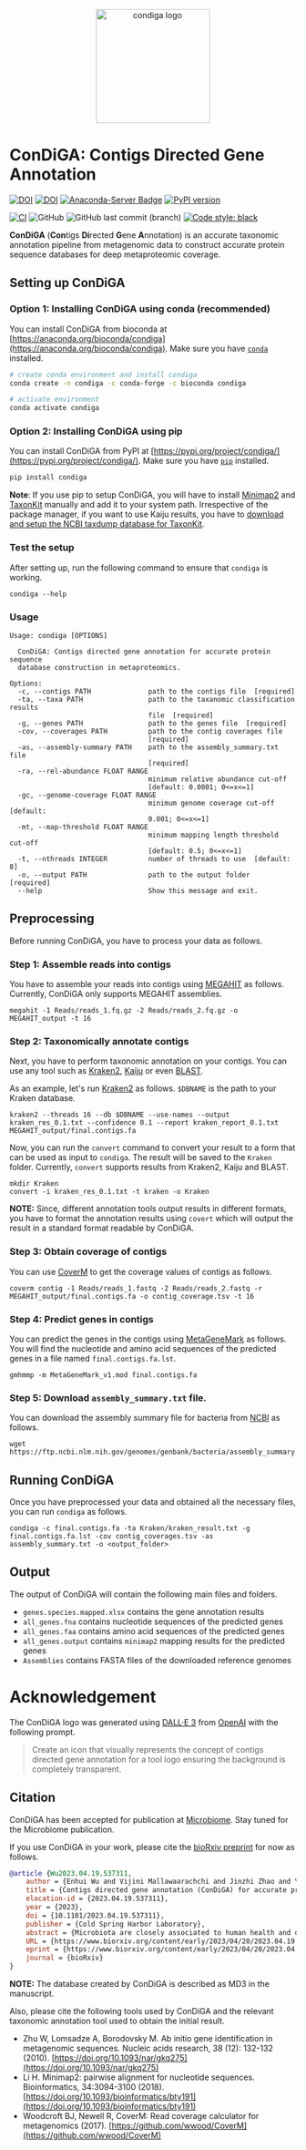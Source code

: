 <p align="center">
  <img src="https://raw.githubusercontent.com/metagentools/ConDiGA/develop/condiga_logo.png" width="200" title="condiga logo" alt="condiga logo">
</p>

# ConDiGA: Contigs Directed Gene Annotation

[![DOI](https://img.shields.io/badge/Preprint_DOI-10.1101/2023.04.19.537311-blue)](https://doi.org/10.1101/2023.04.19.537311)
[![DOI](https://zenodo.org/badge/531343291.svg)](https://zenodo.org/badge/latestdoi/531343291)
[![Anaconda-Server Badge](https://anaconda.org/bioconda/condiga/badges/version.svg)](https://anaconda.org/bioconda/condiga)
[![PyPI version](https://badge.fury.io/py/condiga.svg)](https://badge.fury.io/py/condiga)

[![CI](https://github.com/metagentools/ConDiGA/actions/workflows/testing.yml/badge.svg)](https://github.com/metagentools/ConDiGA/actions/workflows/testing.yml)
![GitHub](https://img.shields.io/github/license/metagentools/ConDiGA)
![GitHub last commit (branch)](https://img.shields.io/github/last-commit/metagentools/ConDiGA/develop)
[![Code style: black](https://img.shields.io/badge/code%20style-black-000000.svg)](https://github.com/psf/black)


**ConDiGA** (**Con**tigs **Di**rected **G**ene **A**nnotation) is an accurate taxonomic annotation pipeline from metagenomic data to construct accurate protein sequence databases for deep metaproteomic coverage. 

## Setting up ConDiGA

### Option 1: Installing ConDiGA using conda (recommended)

You can install ConDiGA from bioconda at [https://anaconda.org/bioconda/condiga](https://anaconda.org/bioconda/condiga). Make sure you have [`conda`](https://docs.conda.io/en/latest/) installed.

```bash
# create conda environment and install condiga
conda create -n condiga -c conda-forge -c bioconda condiga

# activate environment
conda activate condiga
```

### Option 2: Installing ConDiGA using pip

You can install ConDiGA from PyPI at [https://pypi.org/project/condiga/](https://pypi.org/project/condiga/). Make sure you have [`pip`](https://pip.pypa.io/en/stable/) installed.

```bash
pip install condiga
```

**Note**: If you use pip to setup ConDiGA, you will have to install [Minimap2](https://github.com/lh3/minimap2#install) and [TaxonKit](https://github.com/shenwei356/taxonkit) manually and add it to your system path. Irrespective of the package manager, if you want to use Kaiju results, you have to [download and setup the NCBI taxdump database for TaxonKit](https://bioinf.shenwei.me/taxonkit/download/).

### Test the setup

After setting up, run the following command to ensure that `condiga` is working.

```
condiga --help
```

### Usage

```
Usage: condiga [OPTIONS]

  ConDiGA: Contigs directed gene annotation for accurate protein sequence
  database construction in metaproteomics.

Options:
  -c, --contigs PATH              path to the contigs file  [required]
  -ta, --taxa PATH                path to the taxanomic classification results
                                  file  [required]
  -g, --genes PATH                path to the genes file  [required]
  -cov, --coverages PATH          path to the contig coverages file
                                  [required]
  -as, --assembly-summary PATH    path to the assembly_summary.txt file
                                  [required]
  -ra, --rel-abundance FLOAT RANGE
                                  minimum relative abundance cut-off
                                  [default: 0.0001; 0<=x<=1]
  -gc, --genome-coverage FLOAT RANGE
                                  minimum genome coverage cut-off  [default:
                                  0.001; 0<=x<=1]
  -mt, --map-threshold FLOAT RANGE
                                  minimum mapping length threshold cut-off
                                  [default: 0.5; 0<=x<=1]
  -t, --nthreads INTEGER          number of threads to use  [default: 8]
  -o, --output PATH               path to the output folder  [required]
  --help                          Show this message and exit.
```

## Preprocessing

Before running ConDiGA, you have to process your data as follows.

### Step 1: Assemble reads into contigs

You have to assemble your reads into contigs using [MEGAHIT](https://github.com/voutcn/megahit) as follows. Currently, ConDiGA only supports MEGAHIT assemblies.

```
megahit -1 Reads/reads_1.fq.gz -2 Reads/reads_2.fq.gz -o MEGAHIT_output -t 16
```

### Step 2: Taxonomically annotate contigs

Next, you have to perform taxonomic annotation on your contigs. You can use any tool such as [Kraken2](https://ccb.jhu.edu/software/kraken2/), [Kaiju](https://bioinformatics-centre.github.io/kaiju/) or even [BLAST](https://blast.ncbi.nlm.nih.gov/Blast.cgi).

As an example, let's run [Kraken2](https://ccb.jhu.edu/software/kraken2/) as follows. `$DBNAME` is the path to your Kraken database.

```
kraken2 --threads 16 --db $DBNAME --use-names --output kraken_res_0.1.txt --confidence 0.1 --report kraken_report_0.1.txt MEGAHIT_output/final.contigs.fa
```

Now, you can run the `convert` command to convert your result to a form that can be used as input to `condiga`. The result will be saved to the `Kraken` folder. Currently, `convert` supports results from Kraken2, Kaiju and BLAST.

```
mkdir Kraken
convert -i kraken_res_0.1.txt -t kraken -o Kraken
```

**NOTE:** Since, different annotation tools output results in different formats, you have to format the annotation results using `covert` which will output the result in a standard format readable by ConDiGA.

### Step 3: Obtain coverage of contigs

You can use [CoverM](https://github.com/wwood/CoverM) to get the coverage values of contigs as follows.

```
coverm contig -1 Reads/reads_1.fastq -2 Reads/reads_2.fastq -r MEGAHIT_output/final.contigs.fa -o contig_coverage.tsv -t 16
```

### Step 4: Predict genes in contigs

You can predict the genes in the contigs using [MetaGeneMark](http://exon.gatech.edu/meta_gmhmmp.cgi) as follows. You will find the nucleotide and amino acid sequences of the predicted genes in a file named `final.contigs.fa.lst`.

```
gmhmmp -m MetaGeneMark_v1.mod final.contigs.fa
```

### Step 5: Download `assembly_summary.txt` file.

You can download the assembly summary file for bacteria from [NCBI](https://www.ncbi.nlm.nih.gov/genome/doc/ftpfaq/) as follows.

```
wget https://ftp.ncbi.nlm.nih.gov/genomes/genbank/bacteria/assembly_summary.txt
```

## Running ConDiGA

Once you have preprocessed your data and obtained all the necessary files, you can run `condiga` as follows.

```
condiga -c final.contigs.fa -ta Kraken/kraken_result.txt -g final.contigs.fa.lst -cov contig_coverages.tsv -as assembly_summary.txt -o <output_folder>
```

## Output

The output of ConDiGA will contain the following main files and folders.

* `genes.species.mapped.xlsx` contains the gene annotation results
* `all_genes.fna` contains nucleotide sequences of the predicted genes
* `all_genes.faa` contains amino acid sequences of the predicted genes
* `all_genes.output` contains `minimap2` mapping results for the predicted genes
* `Assemblies` contains FASTA files of the downloaded reference genomes

# Acknowledgement

The ConDiGA logo was generated using [DALL·E 3](https://openai.com/dall-e-3) from [OpenAI](https://openai.com/) with the following prompt.
> Create an icon that visually represents the concept of contigs directed gene annotation for a tool logo ensuring the background is completely transparent.

## Citation

ConDiGA has been accepted for publication at [Microbiome](https://microbiomejournal.biomedcentral.com/). Stay tuned for the Microbiome publication.

If you use ConDiGA in your work, please cite the [bioRxiv preprint](https://www.biorxiv.org/content/10.1101/2023.04.19.537311v1) for now as follows. 

```bibtex
@article {Wu2023.04.19.537311,
	author = {Enhui Wu and Vijini Mallawaarachchi and Jinzhi Zhao and Yi Yang and Hebin Liu and Xiaoqing Wang and Chengpin Shen and Yu Lin and Liang Qiao},
	title = {Contigs directed gene annotation (ConDiGA) for accurate protein sequence database construction in metaproteomics},
	elocation-id = {2023.04.19.537311},
	year = {2023},
	doi = {10.1101/2023.04.19.537311},
	publisher = {Cold Spring Harbor Laboratory},
	abstract = {Microbiota are closely associated to human health and disease. Metaproteomics can provide a direct means to identify microbial proteins in microbiota for compositional and functional characterization. However, in-depth and accurate metaproteomics is still limited due to the extreme complexity and high diversity of microbiota samples. One of the main challenges is constructing a protein sequence database that best fits the microbiota sample. Herein, we proposed an accurate taxonomic annotation pipeline from metagenomic data for deep metaproteomic coverage, namely contigs directed gene annotation (ConDiGA). We mixed 12 known bacterial species to derive a synthetic microbial community to benchmark metagenomic and metaproteomic pipelines. With the optimized taxonomic annotation strategy by ConDiGA, we built a protein sequence database from the metagenomic data for metaproteomic analysis and identified about 12,000 protein groups, which was very close to the result obtained with the reference proteome protein sequence database of the 12 species. We also demonstrated the practicability of the method in real fecal samples, achieved deep proteome coverage of human gut microbiome, and compared the function and taxonomy of gut microbiota at metagenomic level and metaproteomic level. Our study can tackle the current taxonomic annotation reliability problem in metagenomics-derived protein sequence database for metaproteomics. The unique dataset of metagenomic and the metaproteomic data of the 12 bacterial species is publicly available as a standard benchmarking sample for evaluating various analysis pipelines. The code of ConDiGA is open access at GitHub for the analysis of real microbiota samples.Competing Interest StatementThe authors have declared no competing interest.},
	URL = {https://www.biorxiv.org/content/early/2023/04/20/2023.04.19.537311},
	eprint = {https://www.biorxiv.org/content/early/2023/04/20/2023.04.19.537311.full.pdf},
	journal = {bioRxiv}
}

```
**NOTE:** The database created by ConDiGA is described as MD3 in the manuscript.

Also, please cite the following tools used by ConDiGA and the relevant taxonomic annotation tool used to obtain the initial result.

* Zhu W, Lomsadze A, Borodovsky M. Ab initio gene identification in metagenomic sequences. Nucleic acids research, 38 (12): 132-132 (2010). [https://doi.org/10.1093/nar/gkq275](https://doi.org/10.1093/nar/gkq275)
* Li H. Minimap2: pairwise alignment for nucleotide sequences. Bioinformatics, 34:3094-3100 (2018). [https://doi.org/10.1093/bioinformatics/bty191](https://doi.org/10.1093/bioinformatics/bty191)
* Woodcroft BJ, Newell R, CoverM: Read coverage calculator for metagenomics (2017). [https://github.com/wwood/CoverM](https://github.com/wwood/CoverM)
